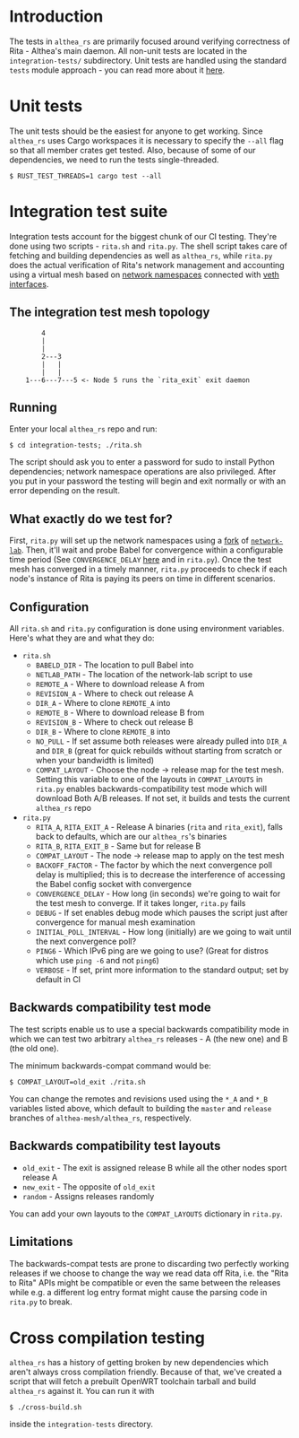 # Introduction
The tests in `althea_rs` are primarily focused around verifying correctness of
  Rita - Althea's main daemon. All non-unit tests are located in the `integration-tests/` subdirectory. Unit tests are handled using the standard `tests` module approach - you can read more about it [here](https://doc.rust-lang.org/rust-by-example/testing/unit_testing.html).

# Unit tests
The unit tests should be the easiest for anyone to get working. Since
`althea_rs` uses Cargo workspaces it is necessary to specify the `--all` flag so
that all member crates get tested. Also, because of some of our dependencies, we
need to run the tests single-threaded.
```shell
$ RUST_TEST_THREADS=1 cargo test --all
```

# Integration test suite
Integration tests account for the biggest chunk of our CI testing. They're done
using two scripts - `rita.sh` and `rita.py`. The shell script takes care of
fetching and building dependencies as well as `althea_rs`, while `rita.py` does
the actual verification of Rita's network management and accounting using a
virtual mesh based on [network
namespaces](https://blog.scottlowe.org/2013/09/04/introducing-linux-network-namespaces/) connected with [veth interfaces](http://man7.org/linux/man-pages/man4/veth.4.html).

## The integration test mesh topology
```plain
        4
        |
        |
        2---3
        |   |
        |   |
    1---6---7---5 <- Node 5 runs the `rita_exit` exit daemon
```

## Running
Enter your local `althea_rs` repo and run:
```shell
$ cd integration-tests; ./rita.sh
```
The script should ask you to enter a password for sudo to install Python
dependencies; network namespace operations are also privileged. After you put in
your password the testing will begin and exit normally or with an error
depending on the result.

## What exactly do we test for?
First, `rita.py` will set up the network namespaces using a
[fork](https://github.com/kingoflolz/network-lab) of
[`network-lab`](https://github.com/sudomesh/network-lab). Then, it'll wait and
probe Babel for convergence within a configurable time period (See
`CONVERGENCE_DELAY` [here](#configuration) and in `rita.py`). Once the
test mesh has converged in a timely manner, `rita.py` proceeds to check if each
node's instance of Rita is paying its peers on time in different scenarios.

## Configuration
All `rita.sh` and `rita.py` configuration is done using environment variables.
Here's what they are and what they do:
- `rita.sh`
  - `BABELD_DIR` - The location to pull Babel into
  - `NETLAB_PATH` - The location of the network-lab script to use
  - `REMOTE_A` - Where to download release A from
  - `REVISION_A` - Where to check out release A
  - `DIR_A` - Where to clone `REMOTE_A` into
  - `REMOTE_B` - Where to download release B from
  - `REVISION_B` - Where to check out release B
  - `DIR_B` - Where to clone `REMOTE_B` into
  - `NO_PULL` - If set assume both releases were already pulled into `DIR_A` and
    `DIR_B` (great for quick rebuilds without starting from scratch or when your
    bandwidth is limited)
  - `COMPAT_LAYOUT` - Choose the node -> release map for the test mesh. Setting
    this variable to one of the layouts in `COMPAT_LAYOUTS` in `rita.py` enables
    backwards-compatibility test mode which will download Both A/B releases. If
    not set, it builds and tests the current `althea_rs` repo
- `rita.py`
  - `RITA_A`, `RITA_EXIT_A` - Release A binaries (`rita` and
    `rita_exit`), falls back to defaults, which are our
`althea_rs`'s binaries
  - `RITA_B`, `RITA_EXIT_B` - Same but for release B
  - `COMPAT_LAYOUT` - The node -> release map to apply on the test mesh
  - `BACKOFF_FACTOR` - The factor by which the next convergence poll delay is
    multiplied; this is to decrease the interference of accessing the Babel
    config socket with convergence
  - `CONVERGENCE_DELAY` - How long (in seconds) we're going to wait for the test
    mesh to converge. If it takes longer, `rita.py` fails
  - `DEBUG` - If set enables debug mode which pauses the script just after
    convergence for manual mesh examination
  - `INITIAL_POLL_INTERVAL` - How long (initially) are we going to wait until
    the next convergence poll?
  - `PING6` - Which IPv6 ping are we going to use? (Great for distros which use
    `ping -6` and not `ping6`)
  - `VERBOSE` - If set, print more information to the standard output; set by
    default in CI

## Backwards compatibility test mode
The test scripts enable us to use a special backwards compatibility mode in
which we can test two arbitrary `althea_rs` releases - A (the new one) and B (the
old one).

The minimum backwards-compat command would be:
```shell
$ COMPAT_LAYOUT=old_exit ./rita.sh
```

You can change the remotes and revisions used using the `*_A` and `*_B`
variables listed above, which default to building the `master` and `release` branches of
`althea-mesh/althea_rs`, respectively.

## Backwards compatibility test layouts
- `old_exit` - The exit is assigned release B while all the other nodes sport
  release A
- `new_exit` - The opposite of `old_exit`
- `random` - Assigns releases randomly

You can add your own layouts to the `COMPAT_LAYOUTS` dictionary in `rita.py`.

## Limitations
The backwards-compat tests are prone to discarding two perfectly working
releases if we choose to change the way we read data off Rita, i.e. the "Rita to
Rita" APIs might be compatible or even the same between the releases while e.g.
a different log entry format might cause the parsing code in `rita.py` to break.

# Cross compilation testing
`althea_rs` has a history of getting broken by new dependencies which aren't
always cross compilation friendly. Because of that, we've created a script that
will fetch a prebuilt OpenWRT toolchain tarball and build `althea_rs` against
it. You can run it with
```shell
$ ./cross-build.sh
```
inside the `integration-tests` directory.

